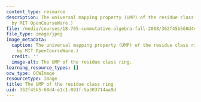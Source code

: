 ```yaml
---
content_type: resource
description: The universal mapping property (UMP) of the residue class ring. (Image
  by MIT OpenCourseWare.)
file: /media/courses/18-705-commutative-algebra-fall-2008/362f45b568d4e1c1891f5a303714aa9d_18-705f08.jpg
file_type: image/jpeg
image_metadata:
  caption: The universal mapping property (UMP) of the residue class ring. (Image
    by MIT OpenCourseWare.)
  credit: ''
  image-alt: The UMP of the residue class ring.
learning_resource_types: []
ocw_type: OCWImage
resourcetype: Image
title: The UMP of the residue class ring
uid: 362f45b5-68d4-e1c1-891f-5a303714aa9d
---
```

